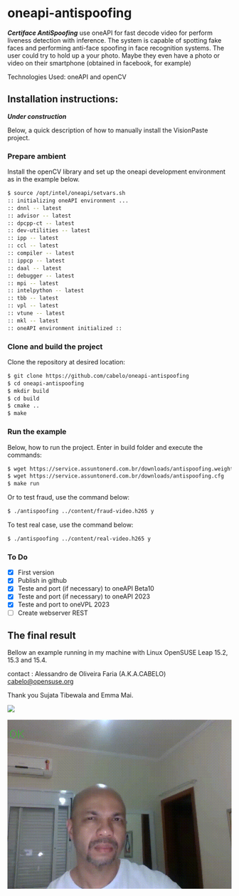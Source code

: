 # oneapi-antispoofing

***Certiface AntiSpoofing*** use oneAPI for fast decode video for perform liveness detection with inference. The system is capable of spotting fake faces and performing anti-face spoofing in face recognition systems.  The user could try to hold up a your photo. Maybe they even have a photo or video on their smartphone (obtained in facebook, for example)

Technologies Used:  oneAPI and openCV

## Installation instructions:

***Under construction***

Below, a quick description of how to manually install the VisionPaste project.

### Prepare ambient

Install the openCV library and set up the oneapi development environment as in the example below.

``` bash
$ source /opt/intel/oneapi/setvars.sh 
:: initializing oneAPI environment ...
:: dnnl -- latest
:: advisor -- latest
:: dpcpp-ct -- latest
:: dev-utilities -- latest
:: ipp -- latest
:: ccl -- latest
:: compiler -- latest
:: ippcp -- latest
:: daal -- latest
:: debugger -- latest
:: mpi -- latest
:: intelpython -- latest
:: tbb -- latest
:: vpl -- latest
:: vtune -- latest
:: mkl -- latest
:: oneAPI environment initialized ::

```

### Clone and build the project

Clone the repository at desired location:

``` bash
$ git clone https://github.com/cabelo/oneapi-antispoofing
$ cd oneapi-antispoofing
$ mkdir build
$ cd build
$ cmake ..
$ make

```

### Run the example

Below, how to run the project. Enter in build folder and execute the commands:

``` bash
$ wget https://service.assuntonerd.com.br/downloads/antispoofing.weights
$ wget https://service.assuntonerd.com.br/downloads/antispoofing.cfg
$ make run

```
Or to test fraud, use the command below:

``` bash
$ ./antispoofing ../content/fraud-video.h265 y

```

To test real case, use the command below:

``` bash
$ ./antispoofing ../content/real-video.h265 y

```

### To Do
- [x] First version
- [x] Publish in github
- [x] Teste and port (if necessary) to oneAPI Beta10
- [x] Teste and port (if necessary) to oneAPI 2023
- [x] Teste and port to oneVPL 2023
- [ ] Create webserver REST

## The final result

Bellow an example running in my machine with Linux OpenSUSE Leap 15.2, 15.3 and 15.4.

contact : Alessandro de Oliveira Faria (A.K.A.CABELO) cabelo@opensuse.org

Thank you Sujata Tibewala and Emma Mai.

![](img/fraud.gif)

![](img/ok.gif)

